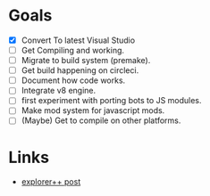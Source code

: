 
# Goals

+ [x] Convert To latest Visual Studio
+ [ ] Get Compiling and working.
+ [ ] Migrate to build system (premake).
+ [ ] Get build happening on circleci.
+ [ ] Document how code works.
+ [ ] Integrate v8 engine.
+ [ ] first experiment with porting bots to JS modules.
+ [ ] Make mod system for javascript mods.
+ [ ] (Maybe) Get to compile on other platforms.

# Links

 +  [explorer++ post](https://explorerplusplus.com/blog/2019/03/07/embedding-v8-c++-application)
